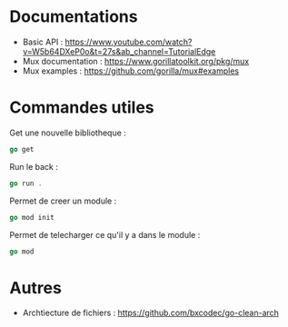 # Documentations

- Basic API : https://www.youtube.com/watch?v=W5b64DXeP0o&t=27s&ab_channel=TutorialEdge
- Mux documentation : https://www.gorillatoolkit.org/pkg/mux
- Mux examples : https://github.com/gorilla/mux#examples

# Commandes utiles

Get une nouvelle bibliotheque :
```go 
go get 
``` 

Run le back : 
```go
go run . 
``` 

Permet de creer un module : 
```go
go mod init 
``` 

Permet de telecharger ce qu'il y a dans le module :
```go
go mod  
``` 

# Autres

- Archtiecture de fichiers : https://github.com/bxcodec/go-clean-arch